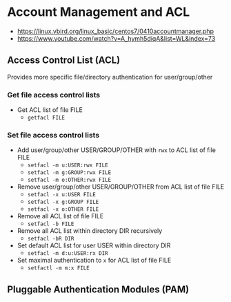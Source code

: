 # Account Management and ACL

- https://linux.vbird.org/linux_basic/centos7/0410accountmanager.php
- https://www.youtube.com/watch?v=A_hymh5diqA&list=WL&index=73

## Access Control List (ACL)

Provides more specific file/directory authentication for user/group/other

### Get file access control lists

- Get ACL list of file FILE
  - `getfacl FILE`

### Set file access control lists

- Add user/group/other USER/GROUP/OTHER with `rwx` to ACL list of file FILE
  - `setfacl -m u:USER:rwx FILE`
  - `setfacl -m g:GROUP:rwx FILE`
  - `setfacl -m o:OTHER:rwx FILE`
- Remove user/group/other USER/GROUP/OTHER from ACL list of file FILE
  - `setfacl -x u:USER FILE`
  - `setfacl -x g:GROUP FILE`
  - `setfacl -x o:OTHER FILE`
- Remove all ACL list of file FILE
  - `setfacl -b FILE`
- Remove all ACL list within directory DIR recursively
  - `setfacl -bR DIR`
- Set default ACL list for user USER within directory DIR
  - `setfacl -m d:u:USER:rx DIR`
- Set maximal authentication to `x` for ACL list of file FILE
  - `setfactl -m m:x FILE`

## Pluggable Authentication Modules (PAM)
